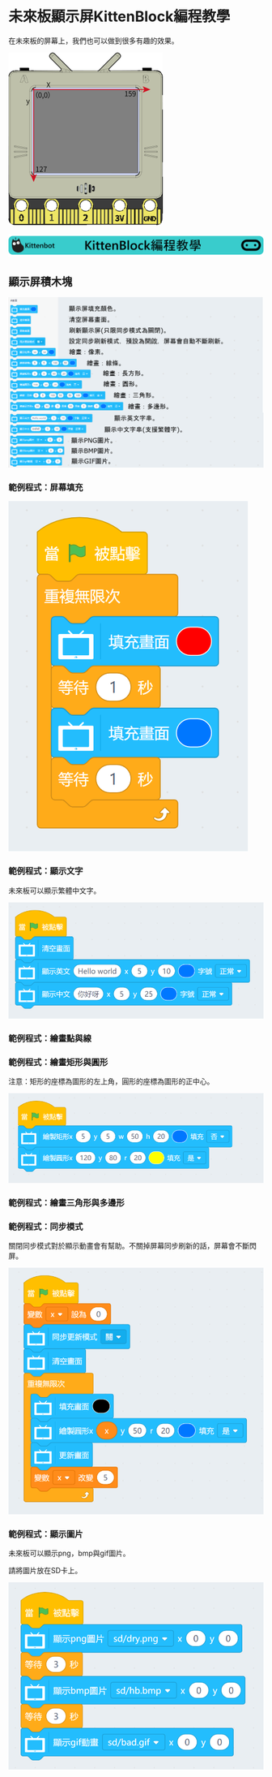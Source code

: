 # 未來板顯示屏KittenBlock編程教學

在未來板的屏幕上，我們也可以做到很多有趣的效果。

![](../images/screen_coordinates.png)

![](../../functional_module/PWmodules/images/kbbanner.png)

## 顯示屏積木塊

![](../images/screen.png)

### 範例程式：屏幕填充

![](../images/screen_code1.png)

### 範例程式：顯示文字

未來板可以顯示繁體中文字。

![](../images/screen_code2.png)

### 範例程式：繪畫點與線

### 範例程式：繪畫矩形與圓形

注意：矩形的座標為圖形的左上角，圓形的座標為圖形的正中心。

![](../images/screen_code4.png)

### 範例程式：繪畫三角形與多邊形

### 範例程式：同步模式

關閉同步模式對於顯示動畫會有幫助。不關掉屏幕同步刷新的話，屏幕會不斷閃屏。

![](../images/screen_code6.png)

### 範例程式：顯示圖片

未來板可以顯示png，bmp與gif圖片。

請將圖片放在SD卡上。

![](../images/screen_code7.png)